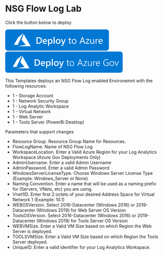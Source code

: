 # NSG Flow Log Lab

Click the button below to deploy

[![Deploy To Azure](https://raw.githubusercontent.com/Azure/azure-quickstart-templates/master/1-CONTRIBUTION-GUIDE/images/deploytoazure.svg?sanitize=true)](https://portal.azure.com/#create/Microsoft.Template/uri/https%3A%2F%2Fraw.githubusercontent.com%2Felliottfieldsjr%2FKillerHomeLab%2Fmaster%2FNetwork-Security-Group-NSG-Flow%2Fazuredeploy.json)
[![Deploy To Azure US Gov](https://raw.githubusercontent.com/Azure/azure-quickstart-templates/master/1-CONTRIBUTION-GUIDE/images/deploytoazuregov.svg?sanitize=true)](https://portal.azure.us/#create/Microsoft.Template/uri/https%3A%2F%2Fraw.githubusercontent.com%2Felliottfieldsjr%2FKillerHomeLab%2Fmaster%2FNetwork-Security-Group-NSG-Flow%2Fazuregovdeploy.json)

This Templates deploys an NSG Flow Log enabled Environemnt with the following resources:

- 1 - Storage Account
- 1 - Network Security Group
- 1 - Log Analytic Workspace
- 1 - Virtual Network
- 1 - Web Server
- 1 - Tools Server (PowerBi Desktop)

Parameters that support changes
- Resource Group. Resource Group Name for Resources.
- FlowLogName. Name of NSG Flow Log
- WorkspaceLocation. Enter a Valid Azure Region for your Log Analytics Workspace (Azure Gov Deployments Only)
- AdminUsername.  Enter a valid Admin Username
- AdminPassword.  Enter a valid Admin Password
- WindowsServerLicenseType.  Choose Windows Server License Type (Example:  Windows_Server or None)
- Naming Convention. Enter a name that will be used as a naming prefix for (Servers, VNets, etc) you are using.
- Vnet1ID.  Enter first 2 octets of your desired Address Space for Virtual Network 1 (Example:  10.1)
- WEBOSVersion.  Select 2016-Datacenter (Windows 2016) or 2019-Datacenter (Windows 2019) for Web Server OS Version
- ToolsOSVersion.  Select 2016-Datacenter (Windows 2016) or 2019-Datacenter (Windows 2019) for Tools Server OS Version
- WEBVMSize.  Enter a Valid VM Size based on which Region the Web Server is deployed.
- TOOLSVMSize.  Enter a Valid VM Size based on which Region the Tools Server deployed.
- UniqueID. Enter a valid identifier for your Log Analytics Workspace.